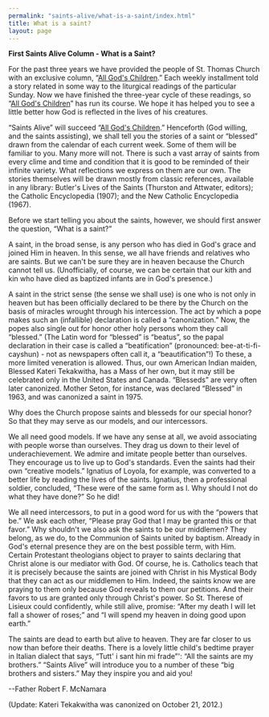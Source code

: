 ```yaml
---
permalink: "saints-alive/what-is-a-saint/index.html"
title: What is a saint?
layout: page
---
```


**First Saints Alive Column - What is a Saint?**

For the past three years we have provided the people of St. Thomas Church with an exclusive column, “[All God's Children][].” Each weekly installment told a story related in some way to the liturgical readings of the particular Sunday. Now we have finished the three-year cycle of these readings, so “[All God's Children][]” has run its course. We hope it has helped you to see a little better how God is reflected in the lives of his creatures.

“Saints Alive” will succeed “[All God's Children][].” Henceforth (God willing, and the saints assisting), we shall tell you the stories of a saint or “blessed” drawn from the calendar of each current week. Some of them will be familiar to you. Many more will not. There is such a vast array of saints from every clime and time and condition that it is good to be reminded of their infinite variety. What reflections we express on them are our own. The stories themselves will be drawn mostly from classic references, available in any library: Butler's Lives of the Saints (Thurston and Attwater, editors); the Catholic Encyclopedia (1907); and the New Catholic Encyclopedia (1967).

[All God's Children]: /sunday-reflections

Before we start telling you about the saints, however, we should first answer the question, “What is a saint?”

A saint, in the broad sense, is any person who has died in God's grace and joined Him in heaven. In this sense, we all have friends and relatives who are saints. But we can't be sure they are in heaven because the Church cannot tell us. (Unofficially, of course, we can be certain that our kith and kin who have died as baptized infants are in God's presence.)

A saint in the strict sense (the sense we shall use) is one who is not only in heaven but has been officially declared to be there by the Church on the basis of miracles wrought through his intercession. The act by which a pope makes such an (infallible) declaration is called a “canonization.” Now, the popes also single out for honor other holy persons whom they call “blessed.” (The Latin word for “blessed” is “beatus”, so the papal declaration in their case is called a “beatification” (pronounced: bee-at-ti-fi-cayshun) - not as newspapers often call it, a “beautification”!) To these, a more limited veneration is allowed. Thus, our own American Indian maiden, Blessed Kateri Tekakwitha, has a Mass of her own, but it may still be celebrated only in the United States and Canada. “Blesseds” are very often later canonized. Mother Seton, for instance, was declared “Blessed” in 1963, and was canonized a saint in 1975.

Why does the Church propose saints and blesseds for our special honor? So that they may serve as our models, and our intercessors.

We all need good models. If we have any sense at all, we avoid associating with people worse than ourselves. They drag us down to their level of underachievement. We admire and imitate people better than ourselves. They encourage us to live up to God's standards. Even the saints had their own “creative models.” Ignatius of Loyola, for example, was converted to a better life by reading the lives of the saints. Ignatius, then a professional soldier, concluded, “These were of the same form as I. Why should I not do what they have done?” So he did!

We all need intercessors, to put in a good word for us with the “powers that be.” We ask each other, “Please pray God that I may be granted this or that favor.” Why shouldn't we also ask the saints to be our middlemen? They belong, as we do, to the Communion of Saints united by baptism. Already in God's eternal presence they are on the best possible term, with Him. Certain Protestant theologians object to prayer to saints declaring that Christ alone is our mediator with God. Of course, he is. Catholics teach that it is precisely because the saints are joined with Christ in his Mystical Body that they can act as our middlemen to Him. Indeed, the saints know we are praying to them only because God reveals to them our petitions. And their favors to us are granted only through Christ's power. So St. Therese of Lisieux could confidently, while still alive, promise: “After my death I will let fall a shower of roses;” and “I will spend my heaven in doing good upon earth.”

The saints are dead to earth but alive to heaven. They are far closer to us now than before their deaths. There is a lovely little child's bedtime prayer in Italian dialect that says, “Tutt' i sant hin mi frade”': “All the saints are my brothers.” “Saints Alive” will introduce you to a number of these “big brothers and sisters.” May they inspire you and aid you!

\--Father Robert F. McNamara

(Update: Kateri Tekakwitha was canonized on October 21, 2012.)

